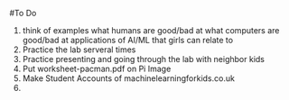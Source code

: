#To Do

1. think of examples
	what humans are good/bad at
	what computers are good/bad at
	applications of AI/ML that girls can relate to
2. Practice the lab serveral times
3. Practice presenting and going through the lab with neighbor kids
4. Put worksheet-pacman.pdf on Pi Image
5. Make Student Accounts of machinelearningforkids.co.uk
6. 

